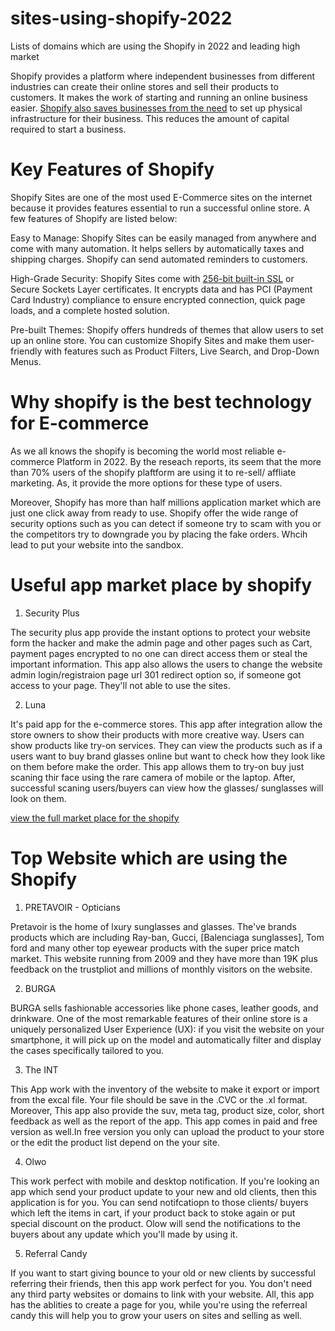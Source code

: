 # sites-using-shopify-2022
Lists of domains which are using the Shopify in 2022 and leading high market

Shopify provides a platform where independent businesses from different industries can create their online stores and sell their products to customers. It makes the work of starting and running an online business easier. [Shopify also saves businesses from the need](https://www.clariontech.com/blog/why-shopify-is-the-best-ecommerce-platform#:~:text=Shopify%20provides%20the%20advanced%20functionality,%2C%20accounting%2C%20and%20business%20reporting.) to set up physical infrastructure for their business. This reduces the amount of capital required to start a business. 
# Key Features of Shopify
Shopify Sites are one of the most used E-Commerce sites on the internet because it provides features essential to run a successful online store. A few features of Shopify are listed below:

Easy to Manage: Shopify Sites can be easily managed from anywhere and come with many automation. It helps sellers by automatically taxes and shipping charges. Shopify can send automated reminders to customers.

High-Grade Security: Shopify Sites come with [256-bit built-in SSL](https://sectigostore.com/page/256-bit-encryption/) or Secure Sockets Layer certificates. It encrypts data and has PCI (Payment Card Industry) compliance to ensure encrypted connection, quick page loads, and a complete hosted solution.

Pre-built Themes: Shopify offers hundreds of themes that allow users to set up an online store. You can customize Shopify Sites and make them user-friendly with features such as Product Filters, Live Search, and Drop-Down Menus.
# Why shopify is the best technology for E-commerce
As we all knows the shopify is becoming the world most reliable e-commerce Platform in 2022. By the reseach reports, its seem that the more than 70% users of the shopify plaftform are using it to re-sell/ affliate marketing. As, it provide the more options for these type of users. 

Moreover, Shopify has more than half millions application market which are just one click away from ready to use. Shopify offer the wide range of security options such as you can detect if someone try to scam with you or the competitors try to downgrade you by placing the fake orders. Whcih lead to put your website into the sandbox. 
# Useful app market place by shopify
1. Security Plus

The security plus app provide the instant options to protect your website form the hacker and make the admin page and other pages such as Cart, payment pages encrypted to no one can direct access them or steal the important information. This app also allows the users to change the website admin login/registraion page url 301 redirect option so, if someone got access to your page. They'll not able to use the sites.

2. Luna

It's paid app for the e-commerce stores. This app after integration allow the store owners to show their products with more creative way. Users can show products like try-on services. They can view the products such as if a users want to buy brand glasses online but want to check how they look like on them before make the order. This app allows them to try-on buy just scaning thir face using the rare camera of mobile or the laptop. After, successful scaning users/buyers can view how the glasses/ sunglasses will look on them. 

[view the full market place for the shopify](https://apps.shopify.com/)

# Top Website which are using the Shopify

1. PRETAVOIR - Opticians

Pretavoir is the home of lxury sunglasses and glasses. The've brands products which are including Ray-ban, Gucci, [Balenciaga sunglasses], Tom ford and many other top eyewear products with the super price match market. This website running from 2009 and they have more than 19K plus feedback on the trustpliot and millions of monthly visitors on the website.

2. BURGA

BURGA sells fashionable accessories like phone cases, leather goods, and drinkware. One of the most remarkable features of their online store is a uniquely personalized User Experience (UX): if you visit the website on your smartphone, it will pick up on the model and automatically filter and display the cases specifically tailored to you.

3. The INT

This App work with the inventory of the website to make it export or import from the excal file. Your file should be save in the .CVC or the .xl format. Moreover, This app also provide the suv, meta tag, product size, color, short feedback as well as the report of the app. This app comes in paid and free version as well.In free version you only can upload the product to your store or the edit the product list depend on the your site. 

4. Olwo

This work perfect with mobile and desktop notification. If you're looking an app which send your product update to your new and old clients, then this application is for you. You can send notifcatiopn to those clients/ buyers which left the items in cart, if your product back to stoke again or put special discount on the product. Olow will send the notifications to the buyers about any update which you'll made by using it. 

5. Referral Candy

If you want to start giving bounce to your old or new clients by successful referring their friends, then this app work perfect for you. You don't need any third party websites or domains to link with your website. All, this app has the ablities to create a page for you, while you're using the referreal candy this will help you to grow your users on sites and selling as well.

